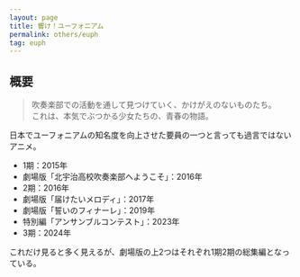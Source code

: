 ```yaml
---
layout: page
title: 響け！ユーフォニアム
permalink: others/euph
tag: euph
---
```


## 概要

> 吹奏楽部での活動を通して見つけていく、かけがえのないものたち。  
> これは、本気でぶつかる少女たちの、青春の物語。

日本でユーフォニアムの知名度を向上させた要員の一つと言っても過言ではないアニメ。

- 1期：2015年
- 劇場版「北宇治高校吹奏楽部へようこそ」：2016年
- 2期：2016年
- 劇場版「届けたいメロディ」：2017年
- 劇場版「誓いのフィナーレ」：2019年
- 特別編「アンサンブルコンテスト」：2023年
- 3期：2024年

これだけ見ると多く見えるが、劇場版の上2つはそれぞれ1期2期の総集編となっている。  
